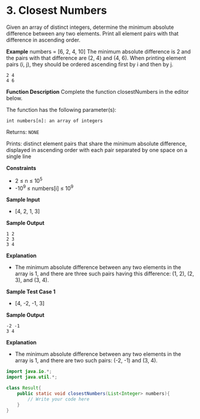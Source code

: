# 3. Closest Numbers

Given an array of distinct integers, determine the minimum absolute difference between any two elements. Print all element pairs with that difference in ascending order.

**Example**
numbers = [6, 2, 4, 10]
The minimum absolute difference is 2 and the pairs with that difference are (2, 4) and (4, 6). When printing element pairs (i, j), they should be ordered ascending first by i and then by j.

```
2 4
4 6
```

**Function Description**
Complete the function closestNumbers in the editor below.

The function has the following parameter(s):

```
int numbers[n]: an array of integers
```

Returns:
`NONE`

Prints:
distinct element pairs that share the minimum absolute difference, displayed in ascending order with each pair separated by one space on a single line

**Constraints**

- 2 ≤ n ≤ 10<sup>5</sup>
- -10<sup>9 </sup>≤ numbers[i] ≤ 10<sup>9</sup>

**Sample Input**

- [4, 2, 1, 3]

**Sample Output**

```
1 2
2 3
3 4
```

**Explanation**

- The minimum absolute difference between any two elements in the array is 1, and there are three such pairs having this difference: (1, 2), (2, 3), and (3, 4).

**Sample Test Case 1**

- [4, -2, -1, 3]

**Sample Output**

```
-2 -1
3 4
```

**Explanation**

- The minimum absolute difference between any two elements in the array is 1, and there are two such pairs: (-2, -1) and (3, 4).

```Java
import java.io.*;
import java.util.*;

class Result{
	public static void closestNumbers(List<Integer> numbers){
		// Write your code here
	}
}
```
